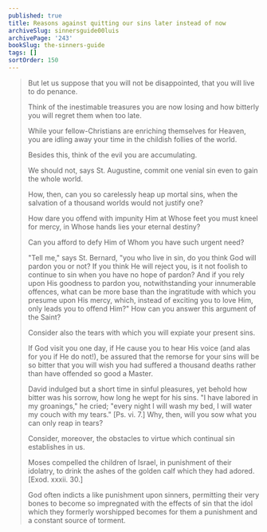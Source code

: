 ```yaml
---
published: true
title: Reasons against quitting our sins later instead of now
archiveSlug: sinnersguide00luis
archivePage: '243'
bookSlug: the-sinners-guide
tags: []
sortOrder: 150
---
```


> But let us suppose that you will not be disappointed, that you will live to do penance.
> 
> Think of the inestimable treasures you are now losing and how bitterly you will regret them when too late.
> 
> While your fellow-Christians are enriching themselves for Heaven, you are idling away your time in the childish follies of the world.
>
> Besides this, think of the evil you are accumulating.
> 
> We should not, says St. Augustine, commit one venial sin even to gain the whole world.
> 
> How, then, can you so carelessly heap up mortal sins, when the salvation of a thousand worlds would not justify one?
> 
> How dare you offend with impunity Him at Whose feet you must kneel for mercy, in Whose hands lies your eternal destiny?
> 
> Can you afford to defy Him of Whom you have such urgent need?
> 
> "Tell me," says St. Bernard, "you who live in sin, do you think God will pardon you or not? If you think He will reject you, is it not foolish to continue to sin when you have no hope of pardon? And if you rely upon His goodness to pardon you, notwithstanding your innumerable offences, what can be more base than the ingratitude with which you presume upon His mercy, which, instead of exciting you to love Him, only leads you to offend Him?" How can you answer this argument of the Saint?
>
> Consider also the tears with which you will expiate your present sins.
> 
> If God visit you one day, if He cause you to hear His voice (and alas for you if He do not!), be assured that the remorse for your sins will be so bitter that you will wish you had suffered a thousand deaths rather than have offended so good a Master.
> 
> David indulged but a short time in sinful pleasures, yet behold how bitter was his sorrow, how long he wept for his sins. "I have labored in my groanings," he cried; "every night I will wash my bed, I will water my couch with my tears." [Ps. vi. 7.] Why, then, will you sow what you can only reap in tears?
> 
> Consider, moreover, the obstacles to virtue which continual sin establishes in us.
> 
> Moses compelled the children of Israel, in punishment of their idolatry, to drink the ashes of the golden calf which they had adored. [Exod. xxxii. 30.]
> 
> God often indicts a like punishment upon sinners, permitting their very bones to become so impregnated with the effects of sin that the idol which they formerly worshipped becomes for them a punishment and a constant source of torment.
